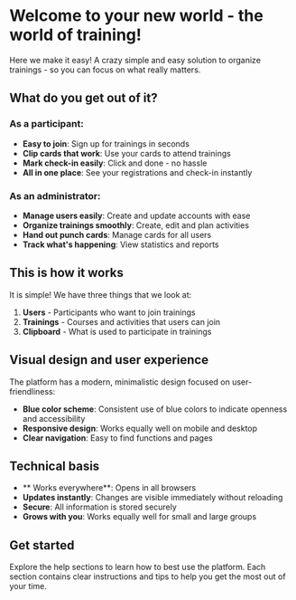 # Welcome to your new world - the world of training!
Here we make it easy! A crazy simple and easy solution to organize trainings - so you can focus on what really matters.
## What do you get out of it?
### As a participant:
- **Easy to join**: Sign up for trainings in seconds
- **Clip cards that work**: Use your cards to attend trainings
- **Mark check-in easily**: Click and done - no hassle
- **All in one place**: See your registrations and check-in instantly
### As an administrator:
- **Manage users easily**: Create and update accounts with ease
- **Organize trainings smoothly**: Create, edit and plan activities
- **Hand out punch cards**: Manage cards for all users
- **Track what's happening**: View statistics and reports
## This is how it works
It is simple! We have three things that we look at:
1. **Users** - Participants who want to join trainings
2. **Trainings** - Courses and activities that users can join
3. **Clipboard** - What is used to participate in trainings

## Visual design and user experience
The platform has a modern, minimalistic design focused on user-friendliness:
- **Blue color scheme**: Consistent use of blue colors to indicate openness and accessibility
- **Responsive design**: Works equally well on mobile and desktop
- **Clear navigation**: Easy to find functions and pages
## Technical basis
- ** Works everywhere**: Opens in all browsers
- **Updates instantly**: Changes are visible immediately without reloading
- **Secure**: All information is stored securely
- **Grows with you**: Works equally well for small and large groups
## Get started
Explore the help sections to learn how to best use the platform. Each section contains clear instructions and tips to help you get the most out of your time.
